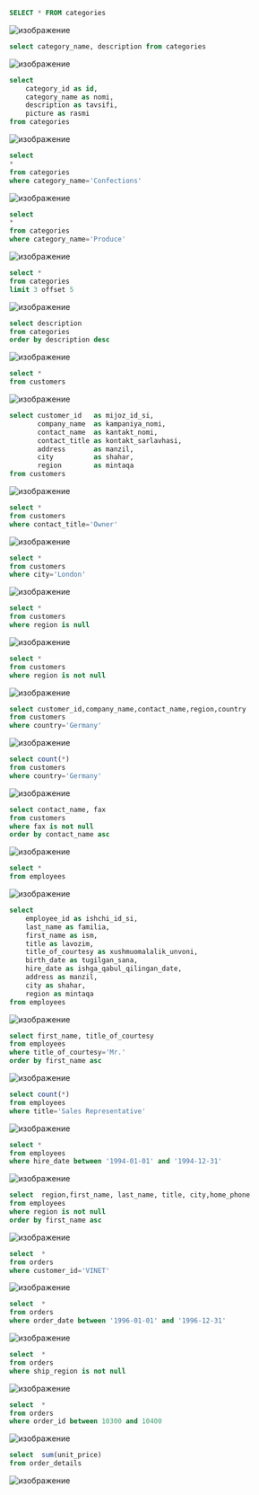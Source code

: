 ```sql
SELECT * FROM categories 
```

![изображение](https://user-images.githubusercontent.com/122611882/221087577-14e1090a-526d-4c71-ab65-c6b104564f8d.png)


```sql 
select category_name, description from categories
```

![изображение](https://user-images.githubusercontent.com/122611882/221088067-fab4ddb7-d91a-4986-ba1f-79bbf42b3c78.png)


```sql
select
    category_id as id,
    category_name as nomi,
    description as tavsifi,
    picture as rasmi
from categories
```

![изображение](https://user-images.githubusercontent.com/122611882/221088831-ea9420ec-142b-40e3-8b31-9676a4624985.png)


```sql
select
*
from categories
where category_name='Confections'
```

![изображение](https://user-images.githubusercontent.com/122611882/221089299-ed58e3dd-55da-44de-8696-2a6d94b91eb8.png)


```sql
select
*
from categories
where category_name='Produce'
```

![изображение](https://user-images.githubusercontent.com/122611882/221090732-4e02295b-93e7-4790-8cd1-570c7fa1aa08.png)

```sql
select *
from categories
limit 3 offset 5
```


![изображение](https://user-images.githubusercontent.com/122611882/221090782-3cb55624-db55-4d18-a68e-25d7697f4f60.png)


```sql
select description
from categories
order by description desc
```

![изображение](https://user-images.githubusercontent.com/122611882/221091473-683b3426-c176-4a12-9c3b-a58a9d5a2f76.png)


```sql
select *
from customers
```

![изображение](https://user-images.githubusercontent.com/122611882/221113201-291bf98d-2939-433e-a47c-72e6b3d6c7d1.png)


```sql
select customer_id   as mijoz_id_si,
       company_name  as kampaniya_nomi,
       contact_name  as kantakt_nomi,
       contact_title as kontakt_sarlavhasi,
       address       as manzil,
       city          as shahar,
       region        as mintaqa
from customers
```

![изображение](https://user-images.githubusercontent.com/122611882/221114401-fcdeacf2-c8fe-44f3-9b8b-bef6b0090c9f.png)

```sql
select *
from customers
where contact_title='Owner'
```

![изображение](https://user-images.githubusercontent.com/122611882/221116059-57fde6a2-f18b-4905-a858-9ac6325eb408.png)



```sql 
select *
from customers
where city='London'
```

![изображение](https://user-images.githubusercontent.com/122611882/221112694-b9854ed1-5a4a-45fc-b639-2edae498c1ec.png)


```sql
select *
from customers
where region is null
```

![изображение](https://user-images.githubusercontent.com/122611882/221117515-9f74a26b-e087-4e78-af4b-3213e1f719d6.png)


```sql
select *
from customers
where region is not null
```

![изображение](https://user-images.githubusercontent.com/122611882/221118176-d26e8770-ec0d-4ce0-a321-aa088952eef3.png)


```sql
select customer_id,company_name,contact_name,region,country
from customers
where country='Germany'
```

![изображение](https://user-images.githubusercontent.com/122611882/221118526-e9b6e293-bc9c-437d-888d-2177ac285b8d.png)


```sql
select count(*)
from customers
where country='Germany'
```

![изображение](https://user-images.githubusercontent.com/122611882/221118890-e6f1d3b0-072d-4c22-952c-45aa5b6cd286.png)


```sql
select contact_name, fax
from customers
where fax is not null
order by contact_name asc
```

![изображение](https://user-images.githubusercontent.com/122611882/221119885-7e6e557b-2406-49b7-8598-418128b60a02.png)


```sql
select *
from employees
```

![изображение](https://user-images.githubusercontent.com/122611882/221120429-280885d2-ac0b-4360-bca7-3544c595e9ca.png)


```sql
select
    employee_id as ishchi_id_si,
    last_name as familia,
    first_name as ism,
    title as lavozim,
    title_of_courtesy as xushmuomalalik_unvoni,
    birth_date as tugilgan_sana,
    hire_date as ishga_qabul_qilingan_date,
    address as manzil,
    city as shahar,
    region as mintaqa
from employees
```

![изображение](https://user-images.githubusercontent.com/122611882/221130892-73ba4700-9017-430a-a41f-a1d9c166748f.png)


```sql
select first_name, title_of_courtesy
from employees
where title_of_courtesy='Mr.'
order by first_name asc
```

![изображение](https://user-images.githubusercontent.com/122611882/221132285-a7be5094-69e9-45ce-9a27-e20b9387262a.png)

```sql
select count(*)
from employees
where title='Sales Representative'
```

![изображение](https://user-images.githubusercontent.com/122611882/221132763-9eeb79fe-f47b-4e38-be0f-3d1219ac7e6e.png)


```sql
select *
from employees
where hire_date between '1994-01-01' and '1994-12-31'
```

![изображение](https://user-images.githubusercontent.com/122611882/221133660-fd2eae0f-cd7e-4d00-8f8c-9d5da4e25605.png)


```sql
select  region,first_name, last_name, title, city,home_phone
from employees
where region is not null
order by first_name asc 
```

![изображение](https://user-images.githubusercontent.com/122611882/221135279-f2f309d1-c822-41a4-ad51-1a908da91bb7.png)


```sql
select  *
from orders
where customer_id='VINET'
```
![изображение](https://user-images.githubusercontent.com/122611882/221136060-2bbb6420-bd29-42dd-a72a-9c5ea98c5354.png)

```sql
select  *
from orders
where order_date between '1996-01-01' and '1996-12-31'
```

![изображение](https://user-images.githubusercontent.com/122611882/221137373-ffda2c62-6ca9-4d01-b566-56c968187e3e.png)


```sql
select  *
from orders
where ship_region is not null
```

![изображение](https://user-images.githubusercontent.com/122611882/221137759-f2c53189-1600-435c-aac7-02d46f906cef.png)


```sql
select  *
from orders
where order_id between 10300 and 10400
```

![изображение](https://user-images.githubusercontent.com/122611882/221138120-a5e501ce-a2a4-4512-ada2-cc0614878276.png)


```sql
select  sum(unit_price)
from order_details
```

![изображение](https://user-images.githubusercontent.com/122611882/221138791-228c6c9c-85f4-4eda-ba8a-3f015dca61a2.png)


